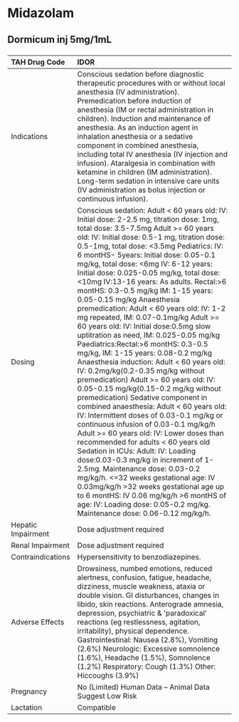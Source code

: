 # Midazolam

## Dormicum inj 5mg/1mL

##### 

| TAH Drug Code      | IDOR                                                                                                                                                                                                                                                                                                                                                                                                                                                                                                                                                                                                                                                                                                                                                                                                                                                                                                                                                                                                                                                                                                                                                                                                                                                                                                                                                                                                                                                                        |
|:-------------------|:----------------------------------------------------------------------------------------------------------------------------------------------------------------------------------------------------------------------------------------------------------------------------------------------------------------------------------------------------------------------------------------------------------------------------------------------------------------------------------------------------------------------------------------------------------------------------------------------------------------------------------------------------------------------------------------------------------------------------------------------------------------------------------------------------------------------------------------------------------------------------------------------------------------------------------------------------------------------------------------------------------------------------------------------------------------------------------------------------------------------------------------------------------------------------------------------------------------------------------------------------------------------------------------------------------------------------------------------------------------------------------------------------------------------------------------------------------------------------|
| Indications        | Conscious sedation before diagnostic therapeutic procedures with or without local anesthesia (IV administration). Premedication before induction of anesthesia (IM or rectal administration in children). Induction and maintenance of anesthesia. As an induction agent in inhalation anesthesia or a sedative component in combined anesthesia, including total IV anesthesia (IV injection and infusion). Ataralgesia in combination with ketamine in children (IM administration). Long-term sedation in intensive care units (IV administration as bolus injection or continuous infusion).                                                                                                                                                                                                                                                                                                                                                                                                                                                                                                                                                                                                                                                                                                                                                                                                                                                                            |
| Dosing             | Conscious sedation: Adult < 60 years old: IV: Initial dose: 2-2.5 mg, titration dose: 1mg, total dose: 3.5-7.5mg Adult >= 60 years old: IV: Initial dose: 0.5-1 mg, titration dose: 0.5-1mg, total dose: <3.5mg Pediatrics: IV: 6 montHS- 5years: Initial dose: 0.05-0.1 mg/kg, total dose: <6mg IV: 6-12 years: Initial dose: 0.025-0.05 mg/kg, total dose: <10mg IV:13-16 years: As adults. Rectal:>6 montHS: 0.3-0.5 mg/kg IM: 1-15 years: 0.05-0.15 mg/kg Anaesthesia premedication: Adult < 60 years old: IV: 1-2 mg repeated, IM: 0.07-0.1mg/kg Adult >= 60 years old: IV: Initial dose:0.5mg slow uptitration as need, IM: 0.025-0.05 mg/kg Paediatrics:Rectal:>6 montHS: 0.3-0.5 mg/kg, IM: 1-15 years: 0.08-0.2 mg/kg Anaesthesia induction: Adult < 60 years old: IV: 0.2mg/kg(0.2-0.35 mg/kg without premedication) Adult >= 60 years old: IV: 0.05-0.15 mg/kg(0.15-0.2 mg/kg without premedication) Sedative component in combined anaesthesia: Adult < 60 years old: IV: Intermittent doses of 0.03-0.1 mg/kg or continuous infusion of 0.03-0.1 mg/kg/h Adult >= 60 years old: IV: Lower doses than recommended for adults < 60 years old Sedation in ICUs: Adult: IV: Loading dose:0.03-0.3 mg/kg in increment of 1-2.5mg. Maintenance dose: 0.03-0.2 mg/kg/h. <=32 weeks gestational age: IV 0.03mg/kg/h >32 weeks gestational age up to 6 montHS: IV 0.06 mg/kg/h >6 montHS of age: IV: Loading dose: 0.05-0.2 mg/kg. Maintenance dose: 0.06-0.12 mg/kg/h. |
| Hepatic Impairment | Dose adjustment required                                                                                                                                                                                                                                                                                                                                                                                                                                                                                                                                                                                                                                                                                                                                                                                                                                                                                                                                                                                                                                                                                                                                                                                                                                                                                                                                                                                                                                                    |
| Renal Impairment   | Dose adjustment required                                                                                                                                                                                                                                                                                                                                                                                                                                                                                                                                                                                                                                                                                                                                                                                                                                                                                                                                                                                                                                                                                                                                                                                                                                                                                                                                                                                                                                                    |
| Contraindications  | Hypersensitivity to benzodiazepines.                                                                                                                                                                                                                                                                                                                                                                                                                                                                                                                                                                                                                                                                                                                                                                                                                                                                                                                                                                                                                                                                                                                                                                                                                                                                                                                                                                                                                                        |
| Adverse Effects    | Drowsiness, numbed emotions, reduced alertness, confusion, fatigue, headache, dizziness, muscle weakness, ataxia or double vision. GI disturbances, changes in libido, skin reactions. Anterograde amnesia, depression, psychiatric & 'paradoxical' reactions (eg restlessness, agitation, irritability), physical dependence. Gastrointestinal: Nausea (2.8%), Vomiting (2.6%) Neurologic: Excessive somnolence (1.6%), Headache (1.5%), Somnolence (1.2%) Respiratory: Cough (1.3%) Other: Hiccoughs (3.9%)                                                                                                                                                                                                                                                                                                                                                                                                                                                                                                                                                                                                                                                                                                                                                                                                                                                                                                                                                               |
| Pregnancy          | No (Limited) Human Data – Animal Data Suggest Low Risk                                                                                                                                                                                                                                                                                                                                                                                                                                                                                                                                                                                                                                                                                                                                                                                                                                                                                                                                                                                                                                                                                                                                                                                                                                                                                                                                                                                                                      |
| Lactation          | Compatible                                                                                                                                                                                                                                                                                                                                                                                                                                                                                                                                                                                                                                                                                                                                                                                                                                                                                                                                                                                                                                                                                                                                                                                                                                                                                                                                                                                                                                                                  |


